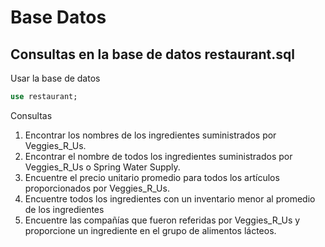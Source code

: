 # Base Datos 

## Consultas en la base de datos restaurant.sql

Usar la base de datos 

```sql
use restaurant;
```

Consultas 

1. Encontrar los nombres de los ingredientes suministrados por Veggies_R_Us.
2. Encontrar el nombre de todos los ingredientes suministrados por Veggies_R_Us o Spring Water Supply.
3. Encuentre el precio unitario promedio para todos los artículos proporcionados por Veggies_R_Us.
4. Encuentre todos los ingredientes con un inventario menor al promedio de los ingredientes
5. Encuentre las compañías que fueron referidas por Veggies_R_Us y proporcione un ingrediente en el grupo de alimentos lácteos.